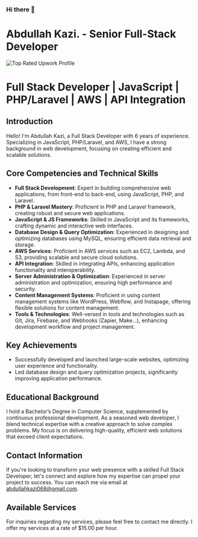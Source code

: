### Hi there :wave:
<!--
**AbdullahKazi1/AbdullahKazi1** is a :sparkles: _special_ :sparkles: repository because its `README.md` (this file) appears on your GitHub profile.
Here are some ideas to get you started:
- :telescope: I’m currently working on ...
- :seedling: I’m currently learning ...
- :dancers: I’m looking to collaborate on ...
- :thinking_face: I’m looking for help with ...
- :speech_bubble: Ask me about ...
- :mailbox: How to reach me: ...
- :smile: Pronouns: ...
- :zap: Fun fact: ...
-->
# Abdullah Kazi. - Senior Full-Stack Developer
![Top Rated Upwork Profile](https://miro.medium.com/v2/resize:fit:720/format:webp/1*WpY8-8OiEpenpd7c-hzITA.png)
# Full Stack Developer | JavaScript | PHP/Laravel | AWS | API Integration
## Introduction
Hello! I'm Abdullah Kazi, a Full Stack Developer with 6 years of experience. Specializing in JavaScript, PHP/Laravel, and AWS, I have a strong background in web development, focusing on creating efficient and scalable solutions.
## Core Competencies and Technical Skills
* **Full Stack Development**: Expert in building comprehensive web applications, from front-end to back-end, using JavaScript, PHP, and Laravel.
* **PHP & Laravel Mastery**: Proficient in PHP and Laravel framework, creating robust and secure web applications.
* **JavaScript & JS Frameworks**: Skilled in JavaScript and its frameworks, crafting dynamic and interactive web interfaces.
* **Database Design & Query Optimization**: Experienced in designing and optimizing databases using MySQL, ensuring efficient data retrieval and storage.
* **AWS Services**: Proficient in AWS services such as EC2, Lambda, and S3, providing scalable and secure cloud solutions.
* **API Integration**: Skilled in integrating APIs, enhancing application functionality and interoperability.
* **Server Administration & Optimization**: Experienced in server administration and optimization, ensuring high performance and security.
* **Content Management Systems**: Proficient in using content management systems like WordPress, Webflow, and Instapage, offering flexible solutions for content management.
* **Tools & Technologies**: Well-versed in tools and technologies such as Git, Jira, Firebase, and Webhooks (Zapier, Make...), enhancing development workflow and project management.
## Key Achievements
* Successfully developed and launched large-scale websites, optimizing user experience and functionality.
* Led database design and query optimization projects, significantly improving application performance.
## Educational Background
I hold a Bachelor’s Degree in Computer Science, supplemented by continuous professional development. As a seasoned web developer, I blend technical expertise with a creative approach to solve complex problems. My focus is on delivering high-quality, efficient web solutions that exceed client expectations.
## Contact Information
If you're looking to transform your web presence with a skilled Full Stack Developer, let's connect and explore how my expertise can propel your project to success. You can reach me via email at [abdullahkazi068@gmail.com](mailto:abdullahkazi068@gmail.com).
## Available Services
For inquiries regarding my services, please feel free to contact me directly. I offer my services at a rate of $15.00 per hour.
